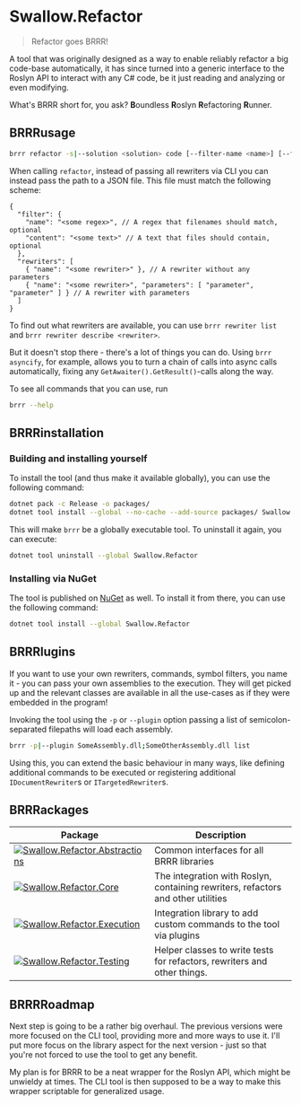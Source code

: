 # Swallow.Refactor

> Refactor goes BRRR!

A tool that was originally designed as a way to enable reliably refactor a big code-base automatically, it
has since turned into a generic interface to the Roslyn API to interact with any C# code, be it just
reading and analyzing or even modifying.

What's BRRR short for, you ask? **B**oundless **R**oslyn **R**efactoring **R**unner.

## BRRRusage

```sh
brrr refactor -s|--solution <solution> code [--filter-name <name>] [--filter-content <content>] <rewriters>
```

When calling `refactor`, instead of passing all rewriters via CLI you can instead pass the path to a JSON file.
This file must match the following scheme:

```json5
{
  "filter": {
    "name": "<some regex>", // A regex that filenames should match, optional
    "content": "<some text>" // A text that files should contain, optional
  },
  "rewriters": [
    { "name": "<some rewriter>" }, // A rewriter without any parameters
    { "name": "<some rewriter>", "parameters": [ "parameter", "parameter" ] } // A rewriter with parameters
  ]
}
```

To find out what rewriters are available, you can use `brrr rewriter list` and `brrr rewriter describe <rewriter>`.

But it doesn't stop there - there's a lot of things you can do. Using `brrr asyncify`, for example, allows you to
turn a chain of calls into async calls automatically, fixing any `GetAwaiter().GetResult()`-calls along the way.

To see all commands that you can use, run
```sh
brrr --help
```

## BRRRinstallation

### Building and installing yourself

To install the tool (and thus make it available globally), you can use the following command:
```sh
dotnet pack -c Release -o packages/
dotnet tool install --global --no-cache --add-source packages/ Swallow.Refactor
```

This will make `brrr` be a globally executable tool. To uninstall it again, you can execute:
```sh
dotnet tool uninstall --global Swallow.Refactor
```

### Installing via NuGet

The tool is published on [NuGet](https://www.nuget.org/packages/Swallow.Refactor) as well. To install it from there, you can use the following command:
```sh
dotnet tool install --global Swallow.Refactor
```

## BRRRlugins

If you want to use your own rewriters, commands, symbol filters, you name it - you can pass your own assemblies to the execution.
They will get picked up and the relevant classes are available in all the use-cases as if they were embedded in the program!

Invoking the tool using the `-p` or `--plugin` option passing a list of semicolon-separated filepaths will load each assembly.
```sh
brrr -p|--plugin SomeAssembly.dll;SomeOtherAssembly.dll list
```

Using this, you can extend the basic behaviour in many ways, like defining additional commands to be executed or  registering
additional `IDocumentRewriter`s or `ITargetedRewriter`s.

## BRRRackages

| Package                                                                                                                                                                                                                            | Description                                                                      |
|------------------------------------------------------------------------------------------------------------------------------------------------------------------------------------------------------------------------------------|----------------------------------------------------------------------------------|
| [![Swallow.Refactor.Abstractions](https://img.shields.io/nuget/v/Swallow.Refactor.Abstractions?style=for-the-badge&logo=nuget&label=Swallow.Refactor.Abstractions)](https://www.nuget.org/packages/Swallow.Refactor.Abstractions/) | Common interfaces for all BRRR libraries                                         |
| [![Swallow.Refactor.Core](https://img.shields.io/nuget/v/Swallow.Refactor.Core?style=for-the-badge&logo=nuget&label=Swallow.Refactor.Core)](https://www.nuget.org/packages/Swallow.Refactor.Core/)                                 | The integration with Roslyn, containing rewriters, refactors and other utilities |
| [![Swallow.Refactor.Execution](https://img.shields.io/nuget/v/Swallow.Refactor.Execution?style=for-the-badge&logo=nuget&label=Swallow.Refactor.Execution)](https://www.nuget.org/packages/Swallow.Refactor.Execution/)             | Integration library to add custom commands to the tool via plugins               |
| [![Swallow.Refactor.Testing](https://img.shields.io/nuget/v/Swallow.Refactor.Testing?style=for-the-badge&logo=nuget&label=Swallow.Refactor.Testing)](https://www.nuget.org/packages/Swallow.Refactor.Testing/)                     | Helper classes to write tests for refactors, rewriters and other things.         |

## BRRRRoadmap

Next step is going to be a rather big overhaul. The previous versions were more focused on the CLI tool, providing more and more ways to use it.
I'll put more focus on the library aspect for the next version - just so that you're not forced to use the tool to get any benefit.

My plan is for BRRR to be a neat wrapper for the Roslyn API, which might be unwieldy at times. The CLI tool is then supposed to be a way to make
this wrapper scriptable for generalized usage.

